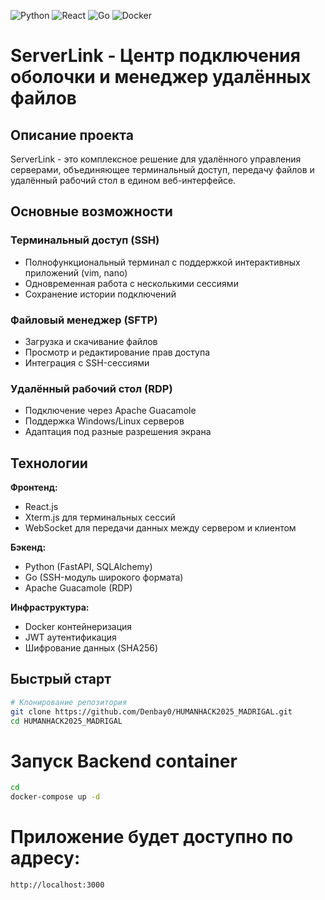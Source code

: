 ![Python](https://img.shields.io/badge/python-3670A0?style=for-the-badge&logo=python&logoColor=ffdd54)
![React](https://img.shields.io/badge/react-%2320232a.svg?style=for-the-badge&logo=react&logoColor=%2361DAFB)
![Go](https://img.shields.io/badge/go-%2300ADD8.svg?style=for-the-badge&logo=go&logoColor=white)
![Docker](https://img.shields.io/badge/docker-%230db7ed.svg?style=for-the-badge&logo=docker&logoColor=white)

# ServerLink - Центр подключения оболочки и менеджер удалённых файлов

## Описание проекта

ServerLink - это комплексное решение для удалённого управления серверами, объединяющее терминальный доступ, передачу файлов и удалённый рабочий стол в едином веб-интерфейсе.

## Основные возможности

### Терминальный доступ (SSH)
- Полнофункциональный терминал с поддержкой интерактивных приложений (vim, nano)
- Одновременная работа с несколькими сессиями
- Сохранение истории подключений

### Файловый менеджер (SFTP)
- Загрузка и скачивание файлов
- Просмотр и редактирование прав доступа
- Интеграция с SSH-сессиями

### Удалённый рабочий стол (RDP)
- Подключение через Apache Guacamole
- Поддержка Windows/Linux серверов
- Адаптация под разные разрешения экрана

## Технологии

**Фронтенд:**
- React.js
- Xterm.js для терминальных сессий
- WebSocket для передачи данных между сервером и клиентом

**Бэкенд:**
- Python (FastAPI, SQLAlchemy)
- Go (SSH-модуль широкого формата)
- Apache Guacamole (RDP)

**Инфраструктура:**
- Docker контейнеризация
- JWT аутентификация
- Шифрование данных (SHA256)

## Быстрый старт

```bash
# Клонирование репозитория
git clone https://github.com/Denbay0/HUMANHACK2025_MADRIGAL.git
cd HUMANHACK2025_MADRIGAL
```

# Запуск Backend container
```bash
cd
docker-compose up -d
```

# Приложение будет доступно по адресу:
```bash
http://localhost:3000
```